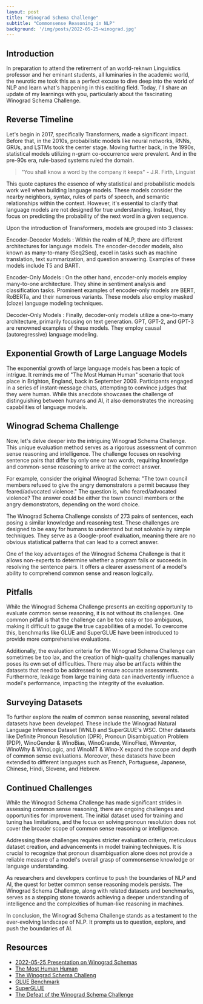 ```yaml
---
layout: post
title: "Winograd Schema Challenge"
subtitle: "Commonsense Reasoning in NLP"
background: '/img/posts/2022-05-25-winograd.jpg'
---
```


## Introduction

In preparation to attend the retirement of an world-reknwn Linguistics professor and her eminant students, all luminaries in the academic world, the neurotic me took this as a perfect excuse to dive deep into the world of NLP and learn what's happening in this exciting field. Today, I'll share an update of my learnings with you, particularly about the fascinating Winograd Schema Challenge.

## Reverse Timeline

Let's begin in 2017, specifically Transformers, made a significant impact. Before that, in the 2010s, probabilistic models like neural networks, RNNs, GRUs, and LSTMs took the center stage. Moving further back, in the 1990s, statistical models utilizing n-gram co-occurrence were prevalent. And in the pre-90s era, rule-based systems ruled the domain.

> "You shall know a word by the company it keeps" - J.R. Firth, Linguist

This quote captures the essence of why statistical and probabilistic models work well when building language models. These models consider the nearby neighbors, syntax, rules of parts of speech, and semantic relationships within the context. However, it's essential to clarify that language models are not designed for true understanding. Instead, they focus on predicting the probability of the next word in a given sequence.

Upon the introduction of Transformers, models are grouped into 3 classes:

Encoder-Decoder Models
: Within the realm of NLP, there are different architectures for language models. The encoder-decoder models, also known as many-to-many (Seq2Seq), excel in tasks such as machine translation, text summarization, and question answering. Examples of these models include T5 and BART.

Encoder-Only Models
: On the other hand, encoder-only models employ many-to-one architecture. They shine in sentiment analysis and classification tasks. Prominent examples of encoder-only models are BERT, RoBERTa, and their numerous variants. These models also employ masked (cloze) language modeling techniques.

Decoder-Only Models
: Finally, decoder-only models utilize a one-to-many architecture, primarily focusing on text generation. GPT, GPT-2, and GPT-3 are renowned examples of these models. They employ causal (autoregressive) language modeling.

## Exponential Growth of Large Language Models

The exponential growth of large language models has been a topic of intrigue. It reminds me of "The Most Human Human" scenario that took place in Brighton, England, back in September 2009. Participants engaged in a series of instant-message chats, attempting to convince judges that they were human. While this anecdote showcases the challenge of distinguishing between humans and AI, it also demonstrates the increasing capabilities of language models.

## Winograd Schema Challenge

Now, let's delve deeper into the intriguing Winograd Schema Challenge. This unique evaluation method serves as a rigorous assessment of common sense reasoning and intelligence. The challenge focuses on resolving sentence pairs that differ by only one or two words, requiring knowledge and common-sense reasoning to arrive at the correct answer.

For example, consider the original Winograd Schema: "The town council members refused to give the angry demonstrators a permit because they feared/advocated violence." The question is, who feared/advocated violence? The answer could be either the town council members or the angry demonstrators, depending on the word choice.

The Winograd Schema Challenge consists of 273 pairs of sentences, each posing a similar knowledge and reasoning test. These challenges are designed to be easy for humans to understand but not solvable by simple techniques. They serve as a Google-proof evaluation, meaning there are no obvious statistical patterns that can lead to a correct answer.

One of the key advantages of the Winograd Schema Challenge is that it allows non-experts to determine whether a program fails or succeeds in resolving the sentence pairs. It offers a clearer assessment of a model's ability to comprehend common sense and reason logically.

## Pitfalls

While the Winograd Schema Challenge presents an exciting opportunity to evaluate common sense reasoning, it is not without its challenges. One common pitfall is that the challenge can be too easy or too ambiguous, making it difficult to gauge the true capabilities of a model. To overcome this, benchmarks like GLUE and SuperGLUE have been introduced to provide more comprehensive evaluations.

Additionally, the evaluation criteria for the Winograd Schema Challenge can sometimes be too lax, and the creation of high-quality challenges manually poses its own set of difficulties. There may also be artifacts within the datasets that need to be addressed to ensure accurate assessments. Furthermore, leakage from large training data can inadvertently influence a model's performance, impacting the integrity of the evaluation.

## Surveying Datasets

To further explore the realm of common sense reasoning, several related datasets have been developed. These include the Winograd Natural Language Inference Dataset (WNLI) and SuperGLUE's WSC. Other datasets like Definite Pronoun Resolution (DPR), Pronoun Disambiguation Problem (PDP), WinoGender & WinoBias, WinoGrande, WinoFlexi, Winventor, WinoWhy & WinoLogic, and WinoMT & Wino-X expand the scope and depth of common sense evaluations. Moreover, these datasets have been extended to different languages such as French, Portuguese, Japanese, Chinese, Hindi, Slovene, and Hebrew.

## Continued Challenges

While the Winograd Schema Challenge has made significant strides in assessing common sense reasoning, there are ongoing challenges and opportunities for improvement. The initial dataset used for training and tuning has limitations, and the focus on solving pronoun resolution does not cover the broader scope of common sense reasoning or intelligence.

Addressing these challenges requires stricter evaluation criteria, meticulous dataset creation, and advancements in model training techniques. It is crucial to recognize that pronoun disambiguation alone does not provide a reliable measure of a model's overall grasp of commonsense knowledge or language understanding.

As researchers and developers continue to push the boundaries of NLP and AI, the quest for better common sense reasoning models persists. The Winograd Schema Challenge, along with related datasets and benchmarks, serves as a stepping stone towards achieving a deeper understanding of intelligence and the complexities of human-like reasoning in machines.

In conclusion, the Winograd Schema Challenge stands as a testament to the ever-evolving landscape of NLP. It prompts us to question, explore, and push the boundaries of AI.

## Resources

- [2022-05-25 Presentation on Winograd Schemas](/docs/JournalClub%202022-05-25%20NLP.pdf)
- [The Most Human Human](https://www.goodreads.com/book/show/8884400-the-most-human-human)
- [The Winograd Schema Challeng](http://commonsensereasoning.org/2011/papers/Levesque.pdf )
- [GLUE Benchmark](https://gluebenchmark.com/)
- [SuperGLUE](https://super.gluebenchmark.com/)
- [The Defeat of the Winograd Schema Challenge](https://arxiv.org/abs/2201.02387)